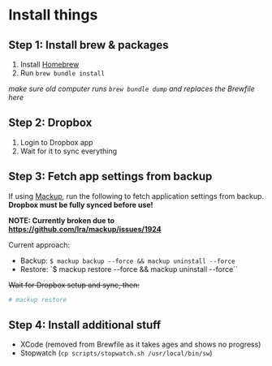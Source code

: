 # Install things

## Step 1: Install brew & packages

1. Install [Homebrew](https://brew.sh/)
2. Run `brew bundle install`

_make sure old computer runs `brew bundle dump` and replaces the Brewfile here_

## Step 2: Dropbox

1. Login to Dropbox app
2. Wait for it to sync everything

## Step 3: Fetch app settings from backup

If using [Mackup](https://github.com/lra/mackup), run the following to fetch application settings from backup. **Dropbox must be fully synced before use!**

**NOTE: Currently broken due to https://github.com/lra/mackup/issues/1924**

Current approach:

-   Backup: `$ mackup backup --force && mackup uninstall --force`
-   Restore: `$ mackup restore --force && mackup uninstall --force``

~~Wait for Dropbox setup and sync, then:~~

```bash
# mackup restore
```

## Step 4: Install additional stuff

-   XCode (removed from Brewfile as it takes ages and shows no progress)
-   Stopwatch (`cp scripts/stopwatch.sh /usr/local/bin/sw`)
